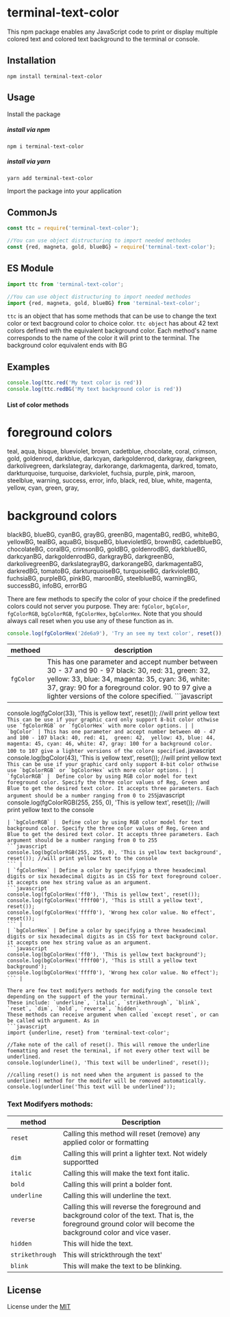 # terminal-text-color

This npm package enables any JavaScript code to print or display multiple colored text and colored text background to the terminal or console.


## Installation

`npm install terminal-text-color`

## Usage
Install the package

##### install via npm
`npm i terminal-text-color`

##### install via yarn
`yarn add terminal-text-color`

Import the package into your application

## CommonJs
```javascript
const ttc = require('terminal-text-color');

//You can use object distructuring to import needed methodes
const {red, magneta, gold, blueBG} = require('terminal-text-color');
```
## ES Module
```javascript
import ttc from 'terminal-text-color';

//You can use object distructuring to import needed methodes
import {red, magneta, gold, blueBG} from 'terminal-text-color';
```
`ttc` is an object that has some methods that can be use to change the text color or text bacground color to choice color.
`ttc object` has about 42 text colors defined with the equivalent background color. 
Each method's name corresponds to the name of the color it will print to the terminal. The background color equivalent ends with BG

## Examples
```javascript
console.log(ttc.red('My text color is red'))
console.log(ttc.redBG('My text background color is red'))
```

#### List of color methods
# foreground colors
teal, aqua, bisque, blueviolet, brown, cadetblue,
chocolate, coral, crimson, gold, goldenrod,
darkblue, darkcyan, darkgoldenrod, darkgray,
darkgreen, darkolivegreen, darkslategray,
darkorange, darkmagenta, darkred, tomato,
darkturquoise, turquoise, darkviolet, 
fuchsia, purple,  pink, maroon, 
steelblue, warning, success, error, info,
black, red, blue, white, magenta, yellow,
cyan, green, gray,
    
# background colors
blackBG, blueBG, cyanBG, 
grayBG, greenBG, magentaBG, redBG, whiteBG,
yellowBG, tealBG, aquaBG, 
bisqueBG, bluevioletBG, brownBG, cadetblueBG,
chocolateBG, coralBG, crimsonBG, goldBG, goldenrodBG,
darkblueBG, darkcyanBG, darkgoldenrodBG, darkgrayBG,
darkgreenBG, darkolivegreenBG, darkslategrayBG,
darkorangeBG, darkmagentaBG, darkredBG, tomatoBG,
darkturquoiseBG, turquoiseBG, darkvioletBG, 
fuchsiaBG, purpleBG,  pinkBG, maroonBG, 
steelblueBG, warningBG, successBG, infoBG, errorBG

There are few methods to specify the color of your choice if the predefined colors could not server you purpose.
They are: `fgColor`, `bgColor`, `fgColorRGB`, `bgColorRGB`,  `fgColorHex`, `bgColorHex`.
Note that you should always call reset when you use any of these function as in.
```javascript
console.log(fgColorHex('2de6a9'), 'Try an see my text color', reset());
```

| methoed | description |
| ------------- | -------------------- |
| `fgColor` | This has one parameter and accept number between 30 - 37 and 90 - 97 black: 30, red: 31,  green: 32,  yellow: 33, blue: 34,  magenta: 35, cyan: 36, white: 37, gray: 90 for a foreground color. 90 to 97 give a lighter versions of the colore specified.  ```javascript
console.log(fgColor(33), 'This is yellow text', reset()); //will print yellow text``` 
This can be use if your graphic card only support 8-bit color othwise use `fgColorRGB` or `fgColorHex` with more color options. |
| `bgColor` | This has one parameter and accept number between 40 - 47 and 100 - 107 black: 40, red: 41,  green: 42,  yellow: 43, blue: 44,  magenta: 45, cyan: 46, white: 47, gray: 100 for a background color. 100 to 107 give a lighter versions of the colore specified. ```javascript
console.log(bgColor(43), 'This is yellow text', reset()); //will print yellow text``` 
This can be use if your graphic card only support 8-bit color othwise use `bgColorRGB` or `bgColorHex` with more color options. |
| `fgColorRGB` |  Define color by using RGB color model for text foreground color. Specify the three color values of Reg, Green and Blue to get the desired text color. It accepts three parameters. Each argument should be a number ranging from 0 to 255 ```javascript
console.log(fgColorRGB(255, 255, 0), 'This is yellow text', reset()); //will print yellow text to the console
``` |
| `bgColorRGB` |  Define color by using RGB color model for text background color. Specify the three color values of Reg, Green and Blue to get the desired text color. It accepts three parameters. Each argument should be a number ranging from 0 to 255
```javascript
console.log(bgColorRGB(255, 255, 0), 'This is yellow text background', reset()); //will print yellow text to the console
``` |
| `fgColorHex` | Define a color by specifying a three hexadecimal digits or six hexadecimal digits as in CSS for text foreground coloer. it accepts one hex string value as an argument.
```javascript
console.log(fgColorHex('ff0'), 'This is yellow text', reset());
console.log(fgColorHex('ffff00'), 'This is still a yellow text', reset());
console.log(fgColorHex('ffff0'), 'Wrong hex color value. No effect', reset());
``` |
| `bgColorHex` | Define a color by specifying a three hexadecimal digits or six hexadecimal digits as in CSS for text background color. it accepts one hex string value as an argument.
```javascript
console.log(bgColorHex('ff0'), 'This is yellow text background');
console.log(bgColorHex('ffff00'), 'This is still a yellow text background');
console.log(bgColorHex('ffff0'), 'Wrong hex color value. No effect');
``` |

There are few text modifyers methods for modifying the console text depending on the support of the your terminal.
These include: `underline`, `italic`, `strikethrough`, `blink`, `reset`, `dim`, `bold`, `reverse`, `hidden`.
These methods can receive argument when called `except reset`, or can be called with argument. As in
```javascript
import {underline, reset} from 'terminal-text-color';

//Take note of the call of reset(). This will remove the underline foematting and reset the terminal, if not every other text will be underlined.
console.log(underline(), 'This text will be underlined', reset()); 

//calling reset() is not need when the argument is passed to the underline() method for the modifer will be romoved automatically.
console.log(underline('This text will be underlined'));
```


### Text Modifyers mothods:

| method | Description |
| -------- | ---------- |
| `reset` | Calling this method will reset (remove) any applied color or formatting |
| `dim` | Calling this will print a lighter text. Not widely supportted |
| `italic` | Calling this will make the text font italic. |
| `bold` | Calling this will print a bolder font. |
| `underline` | Calling this will underline the text. |
| `reverse` | Calling this will reverse the foreground and background color of the text. That is, the foreground ground color will become the background color and vice vaser. |
| `hidden` | This will hide the text. |
| `strikethrough` | This will strickthrough the text' |
| `blink` | This will make the text to be blinking. |

## License
License under the
[MIT](https://github.com/uniqueiyke/terminal-text-color/blob/main/LICENSE)